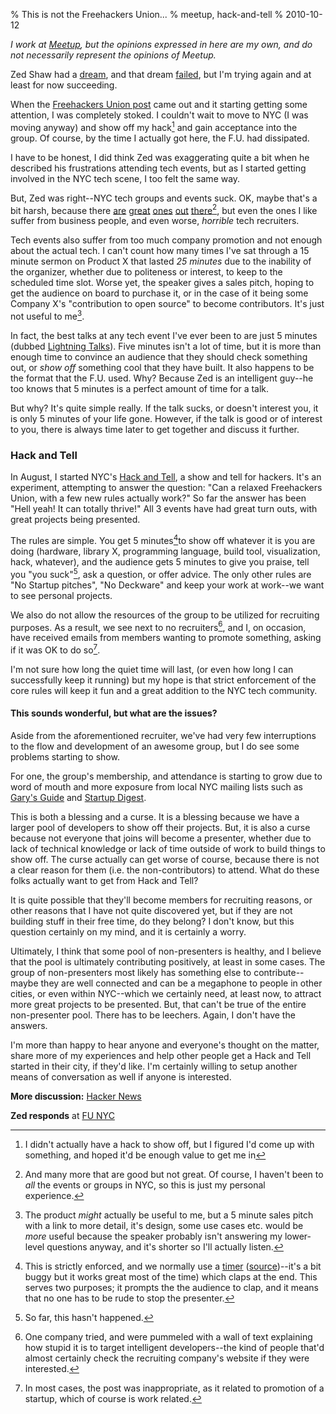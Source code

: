 % This is not the Freehackers Union...
% meetup, hack-and-tell
% 2010-10-12



_I work at [Meetup][1], but the opinions expressed in here are my own, and do
not necessarily represent the opinions of Meetup._

Zed Shaw had a [dream][2], and that dream [failed][3], but I'm trying again
and at least for now succeeding.

When the [Freehackers Union post][2] came out and it starting getting some
attention, I was completely stoked. I couldn't wait to move to NYC (I was
moving anyway) and show off my hack[^1] and gain acceptance into the
group. Of course, by the time I actually got here, the F.U. had dissipated.

I have to be honest, I did think Zed was exaggerating quite a bit when he
described his frustrations attending tech events, but as I started getting
involved in the NYC tech scene, I too felt the same way.

But, Zed was right--NYC tech groups and events suck. OK, maybe that's a bit
harsh, because there [are][5] [great][6] [ones][7] [out][8]
[there][9][^2], but even the ones I like suffer from business people, and
even worse, _horrible_ tech recruiters.

Tech events also suffer from too much company promotion and not enough about
the actual tech. I can't count how many times I've sat through a 15 minute
sermon on Product X that lasted _25 minutes_ due to the inability of the
organizer, whether due to politeness or interest, to keep to the scheduled
time slot. Worse yet, the speaker gives a sales pitch, hoping to get the
audience on board to purchase it, or in the case of it being some Company X's
"contribution to open source" to become contributors. It's just not useful to
me[^3].

In fact, the best talks at any tech event I've ever been to are just 5 minutes
(dubbed [Lightning Talks][12]). Five minutes isn't a lot of time, but it is
more than enough time to convince an audience that they should check something
out, or _show off_ something cool that they have built. It also happens to be
the format that the F.U. used. Why? Because Zed is an intelligent guy--he too
knows that 5 minutes is a perfect amount of time for a talk.

But why? It's quite simple really. If the talk sucks, or doesn't interest you,
it is only 5 minutes of your life gone. However, if the talk is good or of
interest to you, there is always time later to get together and discuss it
further.

### Hack and Tell

In August, I started NYC's [Hack and Tell][13], a show and tell for hackers.
It's an experiment, attempting to answer the question: "Can a relaxed
Freehackers Union, with a few new rules actually work?" So far the answer has
been "Hell yeah! It can totally thrive!" All 3 events have had great turn
outs, with great projects being presented.

The rules are simple. You get 5 minutes[^4]to show off whatever it is you
are doing (hardware, library X, programming language, build tool,
visualization, hack, whatever), and the audience gets 5 minutes to give you
praise, tell you "you suck"[^5], ask a question, or offer advice. The
only other rules are "No Startup pitches", "No Deckware" and keep your work at
work--we want to see personal projects.

We also do not allow the resources of the group to be utilized for recruiting
purposes. As a result, we see next to no recruiters[^6], and I, on
occasion, have received emails from members wanting to promote something,
asking if it was OK to do so[^7].

I'm not sure how long the quiet time will last, (or even how long I can
successfully keep it running) but my hope is that strict enforcement of the
core rules will keep it fun and a great addition to the NYC tech community.

#### This sounds wonderful, but what are the issues?

Aside from the aforementioned recruiter, we've had very few interruptions to
the flow and development of an awesome group, but I do see some problems
starting to show.

For one, the group's membership, and attendance is starting to grow due to
word of mouth and more exposure from local NYC mailing lists such as [Gary's
Guide][18] and [Startup Digest][19].

This is both a blessing and a curse. It is a blessing because we have a larger
pool of developers to show off their projects. But, it is also a curse because
not everyone that joins will become a presenter, whether due to lack of
technical knowledge or lack of time outside of work to build things to show
off. The curse actually can get worse of course, because there is not a clear
reason for them (i.e. the non-contributors) to attend. What do these folks
actually want to get from Hack and Tell?

It is quite possible that they'll become members for recruiting reasons, or
other reasons that I have not quite discovered yet, but if they are not
building stuff in their free time, do they belong? I don't know, but this
question certainly on my mind, and it is certainly a worry.

Ultimately, I think that some pool of non-presenters is healthy, and I believe
that the pool is ultimately contributing positively, at least in some cases.
The group of non-presenters most likely has something else to contribute--
maybe they are well connected and can be a megaphone to people in other
cities, or even within NYC--which we certainly need, at least now, to attract
more great projects to be presented. But, that can't be true of the entire
non-presenter pool. There has to be leechers. Again, I don't have the answers.

I'm more than happy to hear anyone and everyone's thought on the matter, share
more of my experiences and help other people get a Hack and Tell started in
their city, if they'd like. I'm certainly willing to setup another means of
conversation as well if anyone is interested.

**More discussion:** [Hacker News][20]

**Zed responds** at [FU NYC][21]

  [^1]: I didn't actually have a hack to show off, but I figured I'd come up with something, and hoped it'd be enough value to get me in

  [^2]: And many more that are good but not great. Of course, I haven't been to _all_ the events or groups in NYC, so this is just my personal experience.

  [^3]: The product _might_ actually be useful to me, but a 5 minute sales pitch with a link to more detail, it's design, some use cases etc. would be _more_ useful because the speaker probably isn't answering my lower-level questions anyway, and it's shorter so I'll actually listen.

  [^4]: This is strictly enforced, and we normally use a [timer](http://hackandtell.org/timer) ([source](http://github.com/apgwoz/timer/))--it's a bit buggy but it works great most of the time) which claps at the end. This serves two purposes; it prompts the the audience to clap, and it means that no one has to be rude to stop the presenter.

  [^5]: So far, this hasn't happened.

  [^6]: One company tried, and were pummeled with a wall of text explaining how stupid it is to target intelligent developers--the kind of people that'd almost certainly check the recruiting company's website if they were interested.

  [^7]: In most cases, the post was inappropriate, as it related to promotion of a startup, which of course is work related.


   [1]: http://www.meetup.com/

   [2]: http://www.zedshaw.com/essays/the_freehackers_union.html

   [3]: http://www.zedshaw.com/blog/2009-03-16.html

   [5]: http://lispnyc.org/home.clp

   [6]: http://nycpython.org/

   [7]: http://www.meetup.com/Clojure-NYC/

   [8]: http://www.meetup.com/NYC-Tech-Talks/

   [9]: http://www.meetup.com/ny-scala

   [12]: http://en.wikipedia.org/wiki/Lightning_Talk

   [13]: http://hackandtell.org/

   [18]: http://www.garysguide.org/

   [19]: http://startupdigest.com/

   [20]: http://news.ycombinator.com/item?id=1785627

   [21]: http://oppugn.us/posts/1286944278.html


